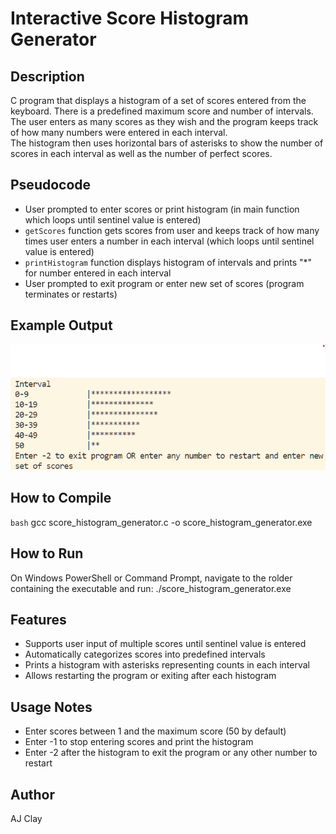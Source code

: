 # Interactive Score Histogram Generator

## Description  
C program that displays a histogram of a set of scores entered from the keyboard. There is a predefined maximum score and number of intervals.  
The user enters as many scores as they wish and the program keeps track of how many numbers were entered in each interval.  
The histogram then uses horizontal bars of asterisks to show the number of scores in each interval as well as the number of perfect scores.

## Pseudocode  
- User prompted to enter scores or print histogram (in main function which loops until sentinel value is entered)  
- `getScores` function gets scores from user and keeps track of how many times user enters a number in each interval (which loops until sentinel value is entered)  
- `printHistogram` function displays histogram of intervals and prints "*" for number entered in each interval  
- User prompted to exit program or enter new set of scores (program terminates or restarts)

## Example Output
![image alt](https://github.com/aclaycode/interactive_score_histogram_generator/blob/main/interactive_score_histogram_generator_example_output.png?raw=true)

## How to Compile  
```bash```
gcc score_histogram_generator.c -o score_histogram_generator.exe

## How to Run
On Windows PowerShell or Command Prompt, navigate to the rolder containing the executable and run:
./score_histogram_generator.exe

## Features
- Supports user input of multiple scores until sentinel value is entered
- Automatically categorizes scores into predefined intervals
- Prints a histogram with asterisks representing counts in each interval
- Allows restarting the program or exiting after each histogram

## Usage Notes
- Enter scores between 1 and the maximum score (50 by default)
- Enter -1 to stop entering scores and print the histogram
- Enter -2 after the histogram to exit the program or any other number to restart

## Author
AJ Clay

